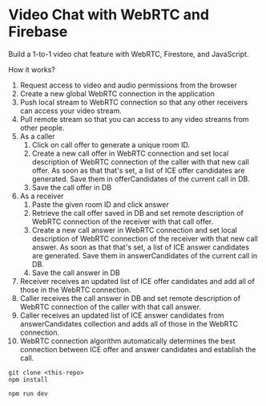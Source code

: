 # Video Chat with WebRTC and Firebase

Build a 1-to-1 video chat feature with WebRTC, Firestore, and JavaScript. 

How it works?
1. Request access to video and audio permissions from the browser
2. Create a new global WebRTC connection in the application
3. Push local stream to WebRTC connection so that any other receivers can access your video stream.
4. Pull remote stream 
so that you can access to any video streams from other people.
5. As a caller 
   1. Click on call offer to generate a unique room ID. 
   2. Create a new call offer in WebRTC connection and set local description of WebRTC connection of the caller with that new call offer. 
As soon as that that's set, a list of ICE offer candidates are generated. Save them in offerCandidates of the current call in DB.
   3. Save the call offer in DB
6. As a receiver
   1. Paste the given room ID and click answer
   2. Retrieve the call offer saved in DB and set remote description of WebRTC connection of the receiver with that call offer.
   3. Create a new call answer in WebRTC connection and set local description of WebRTC connection of the receiver with that new call answer.
As soon as that that's set, a list of ICE answer candidates are generated. Save them in answerCandidates of the current call in DB.
   4. Save the call answer in DB
7. Receiver receives an updated list of ICE offer candidates and add all of those in the WebRTC connection.
8. Caller receives the call answer in DB and set remote description of WebRTC connection of the caller with that call answer.
9. Caller receives an updated list of ICE answer candidates from answerCandidates collection and adds all of those in the WebRTC connection.
10. WebRTC connection algorithm automatically determines the best connection between ICE offer and answer candidates and establish the call.


```
git clone <this-repo>
npm install

npm run dev
```
